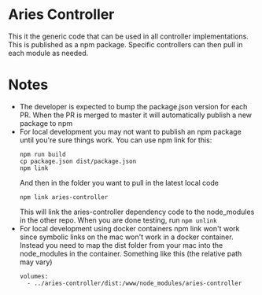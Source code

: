 # Aries Controller

This it the generic code that can be used in all controller implementations.
This is published as a npm package. Specific controllers can then pull in each module as needed.

# Notes
- The developer is expected to bump the package.json version for each PR. When the PR is merged to master it will automatically publish a new package to npm
- For local development you may not want to publish an npm package until you're sure things work. You can use npm link for this:
  ```
  npm run build
  cp package.json dist/package.json
  npm link
  ```
  And then in the folder you want to pull in the latest local code
  ```
  npm link aries-controller
  ```
  This will link the aries-controller dependency code to the node_modules in the other repo.
  When you are done testing, run `npm unlink`  
- For local development using docker containers npm link won't work since symbolic links on the mac won't work in a docker container.
  Instead you need to map the dist folder from your mac into the node_modules in the container. Something like this (the relative path may vary)
  ```
  volumes:
    - ../aries-controller/dist:/www/node_modules/aries-controller
  ```
